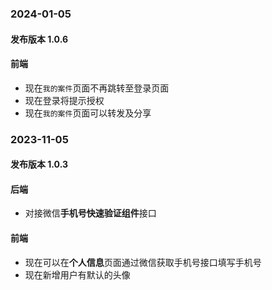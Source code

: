 ### 2024-01-05
#### 发布版本 1.0.6
#### 前端
* 现在`我的案件`页面不再跳转至登录页面
* 现在登录将提示授权
* 现在`我的案件`页面可以转发及分享

### 2023-11-05
#### 发布版本 1.0.3
#### 后端
* 对接微信**手机号快速验证组件**接口
#### 前端
* 现在可以在**个人信息**页面通过微信获取手机号接口填写手机号
* 现在新增用户有默认的头像
